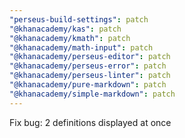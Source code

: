 ```yaml
---
"perseus-build-settings": patch
"@khanacademy/kas": patch
"@khanacademy/kmath": patch
"@khanacademy/math-input": patch
"@khanacademy/perseus-editor": patch
"@khanacademy/perseus-error": patch
"@khanacademy/perseus-linter": patch
"@khanacademy/pure-markdown": patch
"@khanacademy/simple-markdown": patch
---
```


Fix bug: 2 definitions displayed at once
